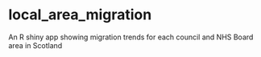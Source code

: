 # local_area_migration
An R shiny app showing migration trends for each council and NHS Board area in Scotland
